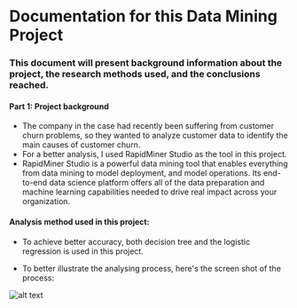 # Documentation for this Data Mining Project

### This document will present background information about the project, the research methods used, and the conclusions reached.
#### Part 1: Project background

+ The company in the case had recently been suffering from customer churn problems, so they wanted to analyze customer data to identify the main causes of customer churn.
+ For a better analysis, I used RapidMiner Studio as the tool in this project.
+ RapidMiner Studio is a powerful data mining tool that enables everything from data mining to model deployment, and model operations. Its end-to-end data science platform offers all of the data preparation and machine learning capabilities needed to drive real impact across your organization.

#### Analysis method used in this project:

+ To achieve better accuracy, both decision tree and the logistic regression is used in this project.

+ To better illustrate the analysing process, here's the screen shot of the process:

![alt text](‪C:\Users\Abdli\OneDrive\Pictures\CV.jpg)




